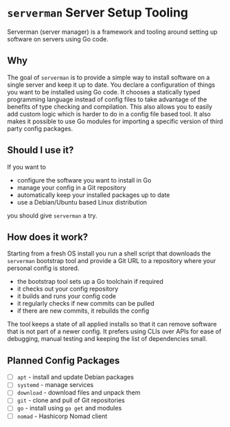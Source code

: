 # `serverman` Server Setup Tooling

Serverman (server manager) is a framework and tooling around setting up software on servers using Go code.

## Why

The goal of `serverman` is to provide a simple way to install software on a single server and keep it up to date.
You declare a configuration of things you want to be installed using Go code.
It chooses a statically typed programming language instead of config files to take advantage of the benefits
of type checking and compilation.
This also allows you to easily add custom logic which is harder to do in a config file based tool.
It also makes it possible to use Go modules for importing a specific version of third party config packages.

## Should I use it?

If you want to

- configure the software you want to install in Go
- manage your config in a Git repository
- automatically keep your installed packages up to date
- use a Debian/Ubuntu based Linux distribution

you should give `serverman` a try.

## How does it work?

Starting from a fresh OS install you run a shell script that downloads the `serverman` bootstrap tool and provide
a Git URL to a repository where your personal config is stored.

- the bootstrap tool sets up a Go toolchain if required
- it checks out your config repository
- it builds and runs your config code
- it regularly checks if new commits can be pulled
- if there are new commits, it rebuilds the config

The tool keeps a state of all applied installs so that it can remove software that is not part of a newer config.
It prefers using CLIs over APIs for ease of debugging, manual testing and keeping the list of dependencies small.

## Planned Config Packages

- [ ] `apt` - install and update Debian packages
- [ ] `systemd` - manage services
- [ ] `download` - download files and unpack them
- [ ] `git` - clone and pull of Git repositories
- [ ] `go` - install using `go get` and modules
- [ ] `nomad` - Hashicorp Nomad client
